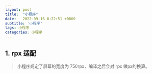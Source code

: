 ```yaml
---
layout: post
title:  "小程序"
date:   2022-09-16 0:22:51 +0800
subtitle: '小程序'
tags: 小程序
categories: 小程序
---
```


## 1. rpx 适配

> 小程序规定了屏幕的宽度为 750rpx，编译之后会对 rpx 做px的换算。